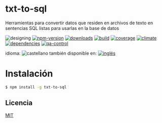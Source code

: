 <!--multilang v0 es:LEEME.md en:README.md -->
# txt-to-sql
<!--lang:es-->
Herramientas para convertir datos que residen en archivos de texto 
en sentencias SQL listas para usarlas en la base de datos

<!--lang:en--]
Tools for convert text data to SQL sentences

[!--lang:*-->

<!-- cucardas -->
![designing](https://img.shields.io/badge/stability-designing-red.svg)
[![npm-version](https://img.shields.io/npm/v/txt-to-sql.svg)](https://npmjs.org/package/txt-to-sql)
[![downloads](https://img.shields.io/npm/dm/txt-to-sql.svg)](https://npmjs.org/package/txt-to-sql)
[![build](https://img.shields.io/travis/codenautas/txt-to-sql/master.svg)](https://travis-ci.org/codenautas/txt-to-sql)
[![coverage](https://img.shields.io/coveralls/codenautas/txt-to-sql/master.svg)](https://coveralls.io/r/codenautas/txt-to-sql)
[![climate](https://img.shields.io/codeclimate/github/codenautas/txt-to-sql.svg)](https://codeclimate.com/github/codenautas/txt-to-sql)
[![dependencies](https://img.shields.io/david/codenautas/txt-to-sql.svg)](https://david-dm.org/codenautas/txt-to-sql)
[![qa-control](http://codenautas.com/github/codenautas/txt-to-sql.svg)](http://codenautas.com/github/codenautas/txt-to-sql)


<!--multilang buttons-->

idioma: ![castellano](https://raw.githubusercontent.com/codenautas/multilang/master/img/lang-es.png)
también disponible en:
[![inglés](https://raw.githubusercontent.com/codenautas/multilang/master/img/lang-en.png)](README.md)

<!--lang:es-->
# Instalación
<!--lang:en--]
# Install
[!--lang:*-->
```sh
$ npm install -g txt-to-sql
```


<!--lang:es-->
## Licencia
<!--lang:en--]
## License
[!--lang:*-->

[MIT](LICENSE)

